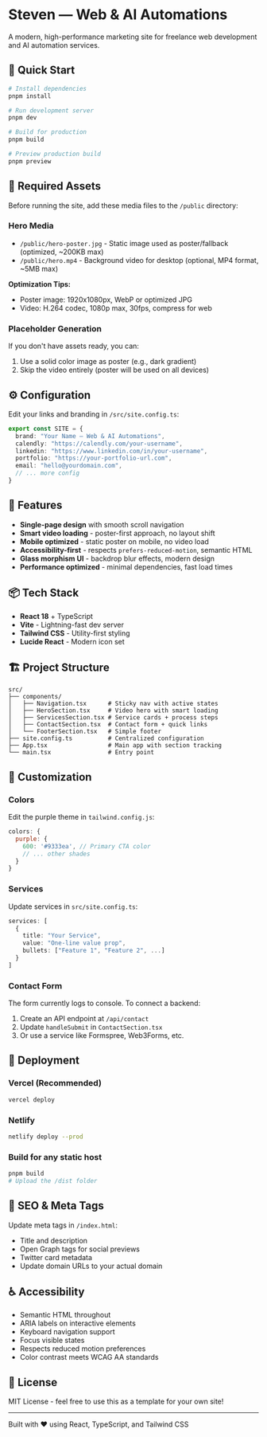 # Steven — Web & AI Automations

A modern, high-performance marketing site for freelance web development and AI automation services.

## 🚀 Quick Start

```bash
# Install dependencies
pnpm install

# Run development server
pnpm dev

# Build for production
pnpm build

# Preview production build
pnpm preview
```

## 📁 Required Assets

Before running the site, add these media files to the `/public` directory:

### Hero Media
- `/public/hero-poster.jpg` - Static image used as poster/fallback (optimized, ~200KB max)
- `/public/hero.mp4` - Background video for desktop (optional, MP4 format, ~5MB max)

**Optimization Tips:**
- Poster image: 1920x1080px, WebP or optimized JPG
- Video: H.264 codec, 1080p max, 30fps, compress for web

### Placeholder Generation
If you don't have assets ready, you can:
1. Use a solid color image as poster (e.g., dark gradient)
2. Skip the video entirely (poster will be used on all devices)

## ⚙️ Configuration

Edit your links and branding in `/src/site.config.ts`:

```typescript
export const SITE = {
  brand: "Your Name — Web & AI Automations",
  calendly: "https://calendly.com/your-username",
  linkedin: "https://www.linkedin.com/in/your-username",
  portfolio: "https://your-portfolio-url.com",
  email: "hello@yourdomain.com",
  // ... more config
}
```

## 🎨 Features

- **Single-page design** with smooth scroll navigation
- **Smart video loading** - poster-first approach, no layout shift
- **Mobile optimized** - static poster on mobile, no video load
- **Accessibility-first** - respects `prefers-reduced-motion`, semantic HTML
- **Glass morphism UI** - backdrop blur effects, modern design
- **Performance optimized** - minimal dependencies, fast load times

## 📦 Tech Stack

- **React 18** + TypeScript
- **Vite** - Lightning-fast dev server
- **Tailwind CSS** - Utility-first styling
- **Lucide React** - Modern icon set

## 🏗️ Project Structure

```
src/
├── components/
│   ├── Navigation.tsx      # Sticky nav with active states
│   ├── HeroSection.tsx     # Video hero with smart loading
│   ├── ServicesSection.tsx # Service cards + process steps
│   ├── ContactSection.tsx  # Contact form + quick links
│   └── FooterSection.tsx   # Simple footer
├── site.config.ts          # Centralized configuration
├── App.tsx                 # Main app with section tracking
└── main.tsx                # Entry point
```

## 🔧 Customization

### Colors
Edit the purple theme in `tailwind.config.js`:

```js
colors: {
  purple: {
    600: '#9333ea', // Primary CTA color
    // ... other shades
  }
}
```

### Services
Update services in `src/site.config.ts`:

```typescript
services: [
  {
    title: "Your Service",
    value: "One-line value prop",
    bullets: ["Feature 1", "Feature 2", ...]
  }
]
```

### Contact Form
The form currently logs to console. To connect a backend:

1. Create an API endpoint at `/api/contact`
2. Update `handleSubmit` in `ContactSection.tsx`
3. Or use a service like Formspree, Web3Forms, etc.

## 🚀 Deployment

### Vercel (Recommended)
```bash
vercel deploy
```

### Netlify
```bash
netlify deploy --prod
```

### Build for any static host
```bash
pnpm build
# Upload the /dist folder
```

## 📝 SEO & Meta Tags

Update meta tags in `/index.html`:
- Title and description
- Open Graph tags for social previews
- Twitter card metadata
- Update domain URLs to your actual domain

## ♿ Accessibility

- Semantic HTML throughout
- ARIA labels on interactive elements
- Keyboard navigation support
- Focus visible states
- Respects reduced motion preferences
- Color contrast meets WCAG AA standards

## 📄 License

MIT License - feel free to use this as a template for your own site!

---

Built with ❤️ using React, TypeScript, and Tailwind CSS

